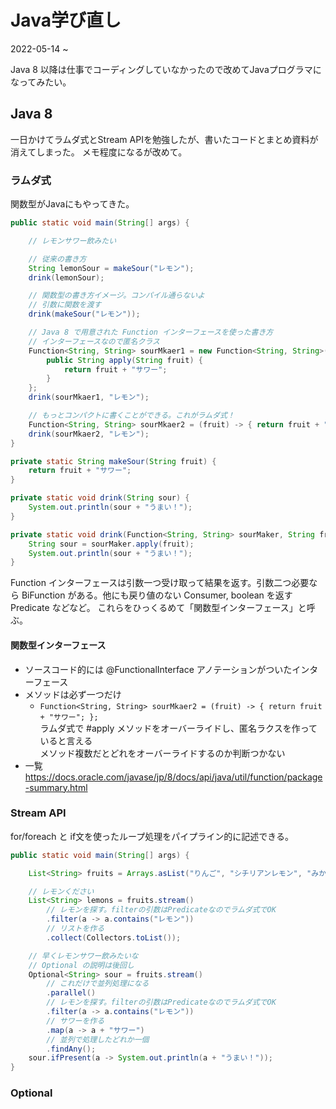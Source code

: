 # Java学び直し

2022-05-14 ~

Java 8 以降は仕事でコーディングしていなかったので改めてJavaプログラマになってみたい。

## Java 8

一日かけてラムダ式とStream APIを勉強したが、書いたコードとまとめ資料が消えてしまった。
メモ程度になるが改めて。

### ラムダ式
関数型がJavaにもやってきた。

```java
public static void main(String[] args) {

	// レモンサワー飲みたい

	// 従来の書き方
	String lemonSour = makeSour("レモン");
	drink(lemonSour);

	// 関数型の書き方イメージ。コンパイル通らないよ
	// 引数に関数を渡す
	drink(makeSour("レモン"));

	// Java 8 で用意された Function インターフェースを使った書き方　
	// インターフェースなので匿名クラス
	Function<String, String> sourMkaer1 = new Function<String, String>() {
		public String apply(String fruit) {
			return fruit + "サワー";
		}
	};
	drink(sourMkaer1, "レモン");

	// もっとコンパクトに書くことができる。これがラムダ式！
	Function<String, String> sourMkaer2 = (fruit) -> { return fruit + "サワー"; };
	drink(sourMkaer2, "レモン");
}

private static String makeSour(String fruit) {
	return fruit + "サワー";
}

private static void drink(String sour) {
	System.out.println(sour + "うまい！");
}

private static void drink(Function<String, String> sourMaker, String fruit) {
    String sour = sourMaker.apply(fruit);
	System.out.println(sour + "うまい！");
}
```

Function インターフェースは引数一つ受け取って結果を返す。引数二つ必要なら BiFunction がある。他にも戻り値のない Consumer, boolean を返す Predicate などなど。
これらをひっくるめて「関数型インターフェース」と呼ぶ。

#### 関数型インターフェース

- ソースコード的には @FunctionalInterface アノテーションがついたインターフェース
- メソッドは必ず一つだけ
	- `Function<String, String> sourMkaer2 = (fruit) -> { return fruit + "サワー"; };`  
      ラムダ式で #apply メソッドをオーバーライドし、匿名ラクスを作っていると言える  
      メソッド複数だとどれをオーバーライドするのか判断つかない
- 一覧  
  https://docs.oracle.com/javase/jp/8/docs/api/java/util/function/package-summary.html


### Stream API

for/foreach と if文を使ったループ処理をパイプライン的に記述できる。

```java
public static void main(String[] args) {

	List<String> fruits = Arrays.asList("りんご", "シチリアンレモン", "みかん", "グリーンレモン");

	// レモンください
	List<String> lemons = fruits.stream()
		// レモンを探す。filterの引数はPredicateなのでラムダ式でOK
		.filter(a -> a.contains("レモン"))
		// リストを作る
		.collect(Collectors.toList());

	// 早くレモンサワー飲みたいな
	// Optional の説明は後回し
	Optional<String> sour = fruits.stream()
		// これだけで並列処理になる
		.parallel()
		// レモンを探す。filterの引数はPredicateなのでラムダ式でOK
		.filter(a -> a.contains("レモン"))
		// サワーを作る
		.map(a -> a + "サワー")
		// 並列で処理したどれか一個
		.findAny();
	sour.ifPresent(a -> System.out.println(a + "うまい！"));
}
```

### Optional
